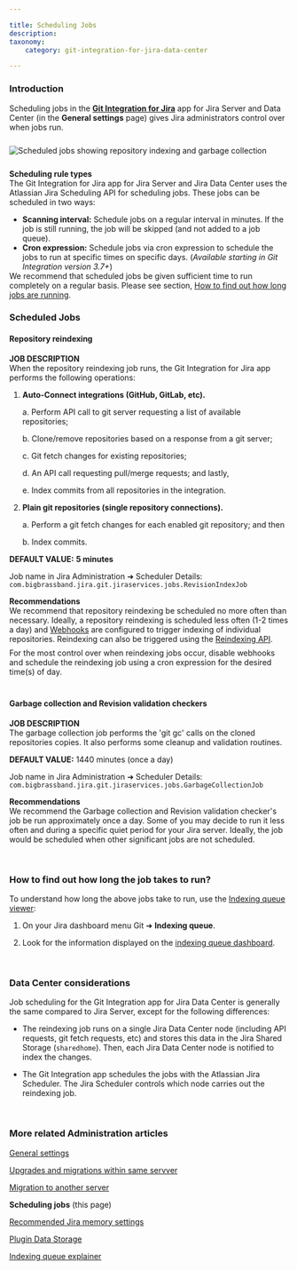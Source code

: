 ```yaml
---

title: Scheduling Jobs
description:
taxonomy:
    category: git-integration-for-jira-data-center

---
```


<!-- ADMINISTRATION -->

### Introduction

Scheduling jobs in the [**Git Integration for Jira**](https://marketplace.atlassian.com/4984) app for Jira Server and Data Center (in the **General settings** page) gives Jira administrators control over when jobs run.

<img src='/wp-content/uploads/gij-gitserver-gencfg-scheduler-jobs.png' style='margin:25px auto;max-width:100%;display:block;' alt='Scheduled jobs showing repository indexing and garbage collection' />

<div class="bbb-callout bbb--info">
    <div class="irow">
    <div class="ilogobox">
        <span class="logoimg"></span>
    </div>
    <div class="imsgbox">
        <b>Scheduling rule types</b><br>
        The Git Integration for Jira app for Jira Server and Jira Data Center uses the Atlassian Jira Scheduling API for scheduling jobs. These jobs can be scheduled in two ways:
        <ul style='margin-bottom:0px'>
            <li><b>Scanning interval:</b> Schedule jobs on a regular interval in minutes. If the job is still running, the job will be skipped (and not added to a job queue).</li>
            <li><b>Cron expression:</b> Schedule jobs via cron expression to schedule the jobs to run at specific times on specific days. (<i>Available starting in Git Integration version 3.7+</i>)</li>
        </ul>
    </div>
    </div>
</div>

<div class="bbb-callout bbb--alert">
    <div class="irow">
    <div class="ilogobox">
        <span class="logoimg"></span>
    </div>
    <div class="imsgbox">
        We recommend that scheduled jobs be given sufficient time to run completely on a regular basis. Please see section, <a href='#How-to-find-out-how-long-the-job-takes-to-run'>How to find out how long jobs are running</a>.
    </div>
    </div>
</div>

### Scheduled Jobs

#### Repository reindexing

**JOB DESCRIPTION**<br>
When the repository reindexing job runs, the Git Integration for Jira app performs the following operations:

1.  **Auto-Connect integrations (GitHub, GitLab, etc).**

    a.  Perform API call to git server requesting a list of available repositories;

    b.  Clone/remove repositories based on a response from a git server;
    
    c.  Git fetch changes for existing repositories;
    
    d.  An API call requesting pull/merge requests; and lastly,
    
    e.  Index commits from all repositories in the integration.

2.  **Plain git repositories (single repository connections).**
    
    a.  Perform a git fetch changes for each enabled git repository; and then
    
    b.  Index commits.

**DEFAULT VALUE:** **5 minutes**

Job name in Jira Administration ➜ Scheduler Details:<br>
`com.bigbrassband.jira.git.jiraservices.jobs.RevisionIndexJob`

<div class="bbb-callout bbb--tip">
    <div class="irow">
    <div class="ilogobox">
        <span class="logoimg"></span>
    </div>
    <div class="imsgbox">
        <b>Recommendations</b><br>
        We recommend that repository reindexing be scheduled no more often than necessary. Ideally, a repository reindexing is scheduled less often (1-2 times a day) and <a href="/git-integration-for-jira-data-center/webhooks-gij-self-managed">Webhooks</a> are configured to trigger indexing of individual repositories. Reindexing can also be triggered using the <a href="/git-integration-for-jira-data-center/reindex-api-gij-self-managed">Reindexing API</a>.
        <div style='margin-top:8px;margin-bottom:-10px;'>For the most control over when reindexing jobs occur, disable webhooks and schedule the reindexing job using a cron expression for the desired time(s) of day.</div>
    </div>
    </div>
</div>

&nbsp;

#### Garbage collection and Revision validation checkers

**JOB DESCRIPTION**<br>
The garbage collection job performs the 'git gc' calls on the cloned repositories copies. It also performs some cleanup and validation routines.

**DEFAULT VALUE:** 1440 minutes (once a day)

Job name in Jira Administration ➜ Scheduler Details:<br>
`com.bigbrassband.jira.git.jiraservices.jobs.GarbageCollectionJob`

<div class="bbb-callout bbb--tip">
    <div class="irow">
    <div class="ilogobox">
        <span class="logoimg"></span>
    </div>
    <div class="imsgbox">
        <b>Recommendations</b><br>
        We recommend the Garbage collection and Revision validation checker's job be run approximately once a day. Some of you may decide to run it less often and during a specific quiet period for your Jira server. Ideally, the job would be scheduled when other significant jobs are not scheduled.
    </div>
    </div>
</div>

&nbsp;

### How to find out how long the job takes to run?

To understand how long the above jobs take to run, use the [Indexing queue viewer](com/git-integration-for-jira-data-center/indexing-queue-viewer-gij-self-managed/):

1.  On your Jira dashboard menu Git ➜ **Indexing queue**.

2.  Look for the information displayed on the [indexing queue dashboard](/git-integration-for-jira-data-center/indexing-queue-viewer-gij-self-managed/#indexing-queue-dashboard).


&nbsp;

### Data Center considerations

Job scheduling for the Git Integration app for Jira Data Center is generally the same compared to Jira Server, except for the following differences:

*   The reindexing job runs on a single Jira Data Center node (including API requests, git fetch requests, etc) and stores this data in the Jira Shared Storage (`sharedhome`). Then, each Jira Data Center node is notified to index the changes.

*   The Git Integration app schedules the jobs with the Atlassian Jira Scheduler. The Jira Scheduler controls which node carries out the reindexing job.

&nbsp;

### More related Administration articles

[General settings](/git-integration-for-jira-data-center/general-settings-gij-self-managed)

[Upgrades and migrations within same servver](/git-integration-for-jira-data-center/upgrades-and-migrations-within-same-server-gij-self-managed)

[Migration to another server](/git-integration-for-jira-data-center/migration-to-another-server-gij-self-managed)

**Scheduling jobs** (this page)

[Recommended Jira memory settings](/git-integration-for-jira-data-center/recommended-jira-memory-settings-gij-self-managed)

[Plugin Data Storage](/git-integration-for-jira-data-center/plugin-data-storage-gij-self-managed)

[Indexing queue explainer](/git-integration-for-jira-data-center/indexing-queue-explainer-gij-self-managed)

